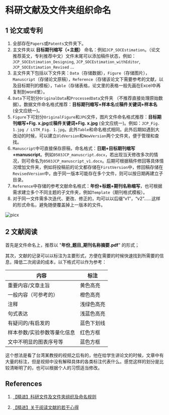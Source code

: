 # 科研文献及文件夹组织命名

## 1 论文或专利

1. 全部存在`Papers`或`Patents`文件夹下。
2. 主文件夹以 **目标期刊缩写（+主题）** 命名：例如`JCP_SOCEstimation`。（论文推荐英文，专利推荐中文）文件末尾可以添加稿件状态，例如：`JCP_SOCEstimation_Designing`, `JCP_SOCEstimation_withEditor`, `JCP_SOCEstimation_Revised` ...
3. 主文件夹下包括以下文件夹：`Data`（存储数据），`Figure`（存储图片），`Manuscript`（存储论文原稿），`Reference`（存储该论文下需要参考的文献，以及目标期刊的模板），`Table`（存储表格，论文里的表格一般先画在Excel中再复制到word里）。
4. `Data`下可划分`OriginalData`和`ProcessedData`文件夹 （不推荐直接处理原始数据）。数据文件命名格式推荐：**目标期刊缩写+样本名**或**稿件关键词+样本名** (全文应统一)。
5. `Figure`下可划分`OriginalFigure`和`JPG`文件，图片文件命名格式推荐：**目标期刊缩写+Fig. x.jpg**或**稿件关键词+Fig. x.jpg** (全文应统一)。例如：`JCP_Fig. 1.jpg / LSTM_Fig. 1.jpg`。此外`Table`和命名格式相同。此外后期如遇到大改动的时候，可以建立`OldVersion`和`NewVersion`两个文件夹，便于管理和查找。
6. `Manuscript`中可直接保存原稿，命名格式：**日期+目标期刊缩写+manuscript**。例如`0503JCP_manuscript.docx`，若出现当天修改多次的情况，则可命名为`0503JCP_manuscript_v1.docx`。后期可根据稿件修回等具体情况增加文件夹，例如将投稿前的论文都存储在`FirstVersion`中，修回稿存储在`RevisedVersion`中，由于同一版本可能存在多个文件，则可以按日期再建立子目录。
7. `Reference`中存储的参考文献命名格式：**年份+标题+期刊名称缩写**，也可根据需求建立多个不同主题的子文件夹，例如`Template`（期刊格式模板）。
8. 对于同一文件需多次迭代、更改、修正的，均可以以后缀“v1”，“v2”……这样的形式命名，避免随便覆盖掉上一版本的文件。

![picx](https://cdn.staticaly.com/gh/pufeili/picx-images-hosting@master/20230412/rect6.1ynu0zx0z9a8.webp)

## 2 文献阅读

首先是文件命名上，推荐以 "**年份_题目_期刊名称摘要.pdf**" 的形式；

其次，文献的记录可以以标注为主要形式，方便在需要的时候快速找到所需要的信息，降低二次阅读的成本，以下格式可以作为参考：

| 内容                        | 标注       |
| --------------------------- | ---------- |
| 重要内容/文章主旨           | 黄色高亮   |
| 一般内容（可参考的）        | 橙色高亮   |
| 注释                        | 浅绿色高亮 |
| 句式表达                    | 浅蓝色高亮 |
| 有疑问的/有启发的           | 蓝色下划线 |
| 样本参数/实验参数等量化信息 | 红色方框   |
| 文中不明显的图表序号等      | 蓝色方框   |

这个想法是看了台湾某教授的视频之后有的，他在给学生讲论文的时候，文章中有大量的标注，但是视频中没有解释具体的各类标注代表什么。感觉这样的划分是比较清晰明了的，也可以根据个人的习惯适当修改。

## References

1. [【精进】科研文件及文件夹组织及命名规则](https://zhuanlan.zhihu.com/p/376039123) 

2. [【精进】关于阅读文献的若干心得](https://zhuanlan.zhihu.com/p/344928168)  